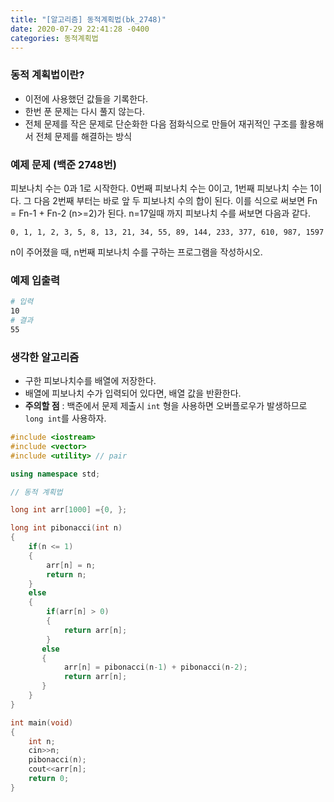 ```yaml
---
title: "[알고리즘] 동적계획법(bk_2748)"
date: 2020-07-29 22:41:28 -0400
categories: 동적계획법
---
```


### 동적 계획법이란?

- 이전에 사용했던 값들을 기록한다.
- 한번 푼 문제는 다시 풀지 않는다.
- 전체 문제를 작은 문제로 단순화한 다음 점화식으로 만들어 재귀적인 구조를 활용해서 전체 문제를 해결하는 방식

### 예제 문제 (백준 2748번)

피보나치 수는 0과 1로 시작한다. 0번째 피보나치 수는 0이고, 1번째 피보나치 수는 1이다. 그 다음 2번째 부터는 바로 앞 두 피보나치 수의 합이 된다. 이를 식으로 써보면 Fn = Fn-1 + Fn-2 (n>=2)가 된다. n=17일때 까지 피보나치 수를 써보면 다음과 같다.
```
0, 1, 1, 2, 3, 5, 8, 13, 21, 34, 55, 89, 144, 233, 377, 610, 987, 1597
```
n이 주어졌을 때, n번째 피보나치 수를 구하는 프로그램을 작성하시오.

### 예제 입출력

```bash
# 입력
10
# 결과
55
```

### 생각한 알고리즘

- 구한 피보나치수를 배열에 저장한다.
- 배열에 피보나치 수가 입력되어 있다면, 배열 값을 반환한다.
- **주의할 점** : 백준에서 문제 제출시 ``int`` 형을 사용하면 오버플로우가 발생하므로 ``long int``를 사용하자.

```cpp
#include <iostream>
#include <vector>
#include <utility> // pair

using namespace std;

// 동적 계획법

long int arr[1000] ={0, };

long int pibonacci(int n)
{
    if(n <= 1)
    {
        arr[n] = n;
        return n;
    }
    else
    {
        if(arr[n] > 0)
        {
            return arr[n];
        }
       else
       {
            arr[n] = pibonacci(n-1) + pibonacci(n-2);
            return arr[n];
       }
    }
}

int main(void)
{
    int n;
    cin>>n;
    pibonacci(n);
    cout<<arr[n];
    return 0;
}
```